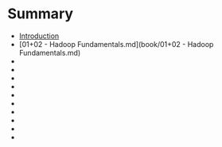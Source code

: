 # Summary

* [Introduction](README.md)
* [01+02 - Hadoop Fundamentals.md](book/01+02 - Hadoop Fundamentals.md)
* []()
* []()
* []()
* []()
* []()
* []()
* []()
* []()
* []()
* []()
